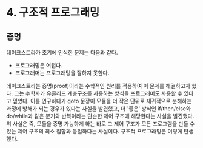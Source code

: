 # 4. 구조적 프로그래밍

## 증명
데이크스트라가 초기에 인식한 문제는 다음과 같다.
 - 프로그래밍은 어렵다.
 - 프로그래머는 프로그래밍을 잘하지 못한다.

데이크스트라는 증명(proof)이라는 수학적인 원리를 적용하여 이 문제를 해결하고자 했다.
그는 수학자가 유클리드 계층구조를 사용하는 방식을 프로그래머도 사용할 수 있다고 믿었다.
이를 연구하다가 goto 문장이 모듈을 더 작은 단위로 재귀적으로 분해하는 과정에 방해가 되는 경우가 있다는 사실을 발견했고, 
더 '좋은' 방식인 if/then/else와 do/while과 같은 분기와 반복이라는 단순한 제어 구조에 해당한다는 사실을 발견했다.
위 사실은 즉, 모듈을 증명 가능하게 하는 바로 그 제어 구조가 모든 프로그램을 만들 수 있는 제어 구조의 최소 집합과 동일하다는 사실이다. 구조적 프로그래밍은 이렇게 탄생했다.
